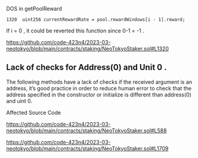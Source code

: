 DOS in getPoolReward

    1320  uint256 currentRewardRate = pool.rewardWindows[i - 1].reward;


If i =  0 , it could be reverted this function since 0-1 = -1 .

https://github.com/code-423n4/2023-03-neotokyo/blob/main/contracts/staking/NeoTokyoStaker.sol#L1320


## Lack of checks for Address(0) and Unit 0 . 
The following methods have a lack of checks if the received argument is an address, it’s good practice in order to reduce human error to check that the address specified in the constructor or initialize is different than address(0) and uint 0.

Affected Source Code

https://github.com/code-423n4/2023-03-neotokyo/blob/main/contracts/staking/NeoTokyoStaker.sol#L588


https://github.com/code-423n4/2023-03-neotokyo/blob/main/contracts/staking/NeoTokyoStaker.sol#L1709
